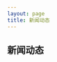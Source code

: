 ```yaml
---
layout: page
title: 新闻动态
---
```

<!--
 * @Author: Conghao Wong
 * @Date: 2023-03-08 19:13:03
 * @LastEditors: Conghao Wong
 * @LastEditTime: 2023-03-08 19:26:42
 * @Description: file content
 * @Github: https://cocoon2wong.github.io
 * Copyright 2023 Conghao Wong, All Rights Reserved.
-->

## 新闻动态
